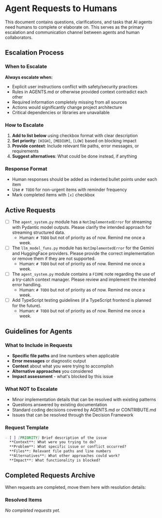 # Agent Requests to Humans

This document contains questions, clarifications, and tasks that AI agents need humans to complete or elaborate on. This serves as the primary escalation and communication channel between agents and human collaborators.

## Escalation Process

### When to Escalate

**Always escalate when:**

- Explicit user instructions conflict with safety/security practices
- Rules in AGENTS.md or otherwise provided context contradict each other
- Required information completely missing from all sources
- Actions would significantly change project architecture
- Critical dependencies or libraries are unavailable

### How to Escalate

1. **Add to list below** using checkbox format with clear description
2. **Set priority**: `[HIGH]`, `[MEDIUM]`, `[LOW]` based on blocking impact
3. **Provide context**: Include relevant file paths, error messages, or requirements
4. **Suggest alternatives**: What could be done instead, if anything

### Response Format

- Human responses should be added as indented bullet points under each item
- Use `# TODO` for non-urgent items with reminder frequency
- Mark completed items with `[x]` checkbox

## Active Requests

- [ ] The `agent_system.py` module has a `NotImplementedError` for streaming with Pydantic model outputs. Please clarify the intended approach for streaming structured data.
  - Human: `# TODO` but not of priority as of now. Remind me once a week.
- [ ] The `llm_model_funs.py` module has `NotImplementedError` for the Gemini and HuggingFace providers. Please provide the correct implementation or remove them if they are not supported.
  - Human: `# TODO` but not of priority as of now. Remind me once a week.
- [ ] The `agent_system.py` module contains a `FIXME` note regarding the use of a try-catch context manager. Please review and implement the intended error handling.
  - Human: `# TODO` but not of priority as of now. Remind me once a week.
- [ ] Add TypeScript testing guidelines (if a TypeScript frontend is planned for the future).
  - Human: `# TODO` but not of priority as of now. Remind me once a week.

## Guidelines for Agents

### What to Include in Requests

- **Specific file paths** and line numbers when applicable
- **Error messages** or diagnostic output
- **Context** about what you were trying to accomplish
- **Alternative approaches** you considered
- **Impact assessment** - what's blocked by this issue

### What NOT to Escalate

- Minor implementation details that can be resolved with existing patterns
- Questions answered by existing documentation
- Standard coding decisions covered by AGENTS.md or CONTRIBUTE.md
- Issues that can be resolved through the Decision Framework

### Request Template

```markdown
- [ ] [PRIORITY] Brief description of the issue
  **Context**: What were you trying to do?
  **Problem**: What specific issue or conflict occurred?
  **Files**: Relevant file paths and line numbers
  **Alternatives**: What other approaches could work?
  **Impact**: What functionality is blocked?
```

## Completed Requests Archive

When requests are completed, move them here with resolution details:

### Resolved Items

<!-- Example:
- [x] [MEDIUM] Clarify testing framework choice
  - **Resolution**: Use pytest as specified in AGENTS.md
  - **Date**: 2025-01-15
  - **Impact**: Unblocked test development for all new features
-->

*No completed requests yet.*
